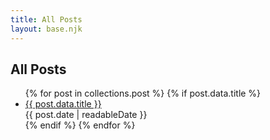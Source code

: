 ```yaml
---
title: All Posts
layout: base.njk
---
```


<h2>All Posts</h2>
<ul class="post-list">
  {% for post in collections.post %}
    {% if post.data.title %}
      <li>
        <a href="{{ post.url }}">{{ post.data.title }}</a>
        <div class="post-date">{{ post.date | readableDate }}</div>
      </li>
    {% endif %}
  {% endfor %}
</ul>
